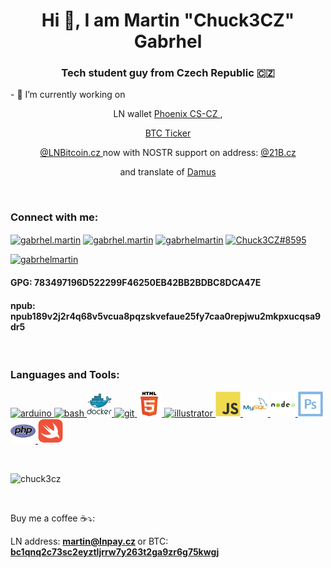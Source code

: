 <h1 align="center">Hi 👋, I am Martin "Chuck3CZ" Gabrhel</h1>
<h3 align="center">Tech student guy from Czech Republic 🇨🇿 </h3>


<p> - 🔭 I’m currently working on <p align="center">LN wallet <a href="https://github.com/ACINQ/phoenix/tree/master/phoenix-ios/phoenix-ios/cs.lproj"> Phoenix CS-CZ </a>, 
<p align="center"><a href="https://github.com/Chuck3CZ/ESP8266-Bitcoin-OLED-Ticker">BTC Ticker </a></p> <p align="center"><a href="https://github.com/3CZPlay/LNBitcoin.cz"> @LNBitcoin.cz </a> now with NOSTR support on address: <a href="https://github.com/Chuck3CZ/21B.cz"> @21B.cz</a> <p align="center">and translate of <a href="https://github.com/damus-io/damus">Damus</a> </p></p> </p>

<br>

<h3 align="left">Connect with me:</h3>
<p align="left">

<a href="https://fb.com/gabrhel.martin" target="blank"><img align="center" src="https://raw.githubusercontent.com/rahuldkjain/github-profile-readme-generator/master/src/images/icons/Social/facebook.svg" alt="gabrhel.martin" height="30" width="40" /></a>
<a href="https://instagram.com/gabrhel.martin" target="blank"><img align="center" src="https://raw.githubusercontent.com/rahuldkjain/github-profile-readme-generator/master/src/images/icons/Social/instagram.svg" alt="gabrhel.martin" height="30" width="40" /></a>
<a href="https://twitter.com/gabrhelmartin" target="blank"><img align="center" src="https://raw.githubusercontent.com/rahuldkjain/github-profile-readme-generator/master/src/images/icons/Social/twitter.svg" alt="gabrhelmartin" height="30" width="40" /></a>
<a href="https://discord.gg/Chuck3CZ#8595" target="blank"><img align="center" src="https://raw.githubusercontent.com/rahuldkjain/github-profile-readme-generator/master/src/images/icons/Social/discord.svg" alt="Chuck3CZ#8595" height="30" width="40" /></a>
</p> <p> <a href="https://twitter.com/gabrhelmartin" target="blank"><img src="https://img.shields.io/twitter/follow/gabrhelmartin?logo=twitter&style=for-the-badge" alt="gabrhelmartin" /></a> </p>
<h4 align="left">GPG: 783497196D522299F46250EB42BB2BDBC8DCA47E</h4>

<h4 align="left">npub: npub189v2j2r4q68v5vcua8pqzskvefaue25fy7caa0repjwu2mkpxucqsa9dr5</h4>


<br>
<h3 align="left">Languages and Tools:</h3>
<p align="left"> <a href="https://www.arduino.cc/" target="_blank"> <img src="https://cdn.worldvectorlogo.com/logos/arduino-1.svg" alt="arduino" width="40" height="40"/> </a> <a href="https://www.gnu.org/software/bash/" target="_blank"> <img src="https://www.vectorlogo.zone/logos/gnu_bash/gnu_bash-icon.svg" alt="bash" width="40" height="40"/> </a> <a href="https://www.docker.com/" target="_blank"> <img src="https://raw.githubusercontent.com/devicons/devicon/master/icons/docker/docker-original-wordmark.svg" alt="docker" width="40" height="40"/> </a> <a href="https://git-scm.com/" target="_blank"> <img src="https://www.vectorlogo.zone/logos/git-scm/git-scm-icon.svg" alt="git" width="40" height="40"/> </a> <a href="https://www.w3.org/html/" target="_blank"> <img src="https://raw.githubusercontent.com/devicons/devicon/master/icons/html5/html5-original-wordmark.svg" alt="html5" width="40" height="40"/> </a> <a href="https://www.adobe.com/in/products/illustrator.html" target="_blank"> <img src="https://www.vectorlogo.zone/logos/adobe_illustrator/adobe_illustrator-icon.svg" alt="illustrator" width="40" height="40"/> </a> <a href="https://developer.mozilla.org/en-US/docs/Web/JavaScript" target="_blank"> <img src="https://raw.githubusercontent.com/devicons/devicon/master/icons/javascript/javascript-original.svg" alt="javascript" width="40" height="40"/> </a> <a href="https://www.mysql.com/" target="_blank"> <img src="https://raw.githubusercontent.com/devicons/devicon/master/icons/mysql/mysql-original-wordmark.svg" alt="mysql" width="40" height="40"/> </a> <a href="https://nodejs.org" target="_blank"> <img src="https://raw.githubusercontent.com/devicons/devicon/master/icons/nodejs/nodejs-original-wordmark.svg" alt="nodejs" width="40" height="40"/> </a> <a href="https://www.photoshop.com/en" target="_blank"> <img src="https://raw.githubusercontent.com/devicons/devicon/master/icons/photoshop/photoshop-line.svg" alt="photoshop" width="40" height="40"/> </a> <a href="https://www.php.net" target="_blank"> <img src="https://raw.githubusercontent.com/devicons/devicon/master/icons/php/php-original.svg" alt="php" width="40" height="40"/> </a> <a href="https://developer.apple.com/swift/" target="_blank"> <img src="https://raw.githubusercontent.com/devicons/devicon/master/icons/swift/swift-original.svg" alt="swift" width="40" height="40"/> </a> </p>
<br>
<p align="left"> <img src="https://komarev.com/ghpvc/?username=chuck3cz&label=Profile%20views&color=0e75b6&style=flat" alt="chuck3cz" /> </p>
<br>
<p>Buy me a coffee ☕⤵: </p>
<p>LN address: <b> <a href="lightning://martin@lnpay.cz">martin@lnpay.cz</a> </b> or BTC: <b> <a href="bitcoin://bc1qnq2c73sc2eyztljrrw7y263t2ga9zr6g75kwgj">bc1qnq2c73sc2eyztljrrw7y263t2ga9zr6g75kwgj</a> </b> </p>
